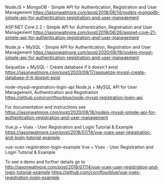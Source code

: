 NodeJS + MongoDB - Simple API for Authentication, Registration and User Management
https://jasonwatmore.com/post/2018/06/14/nodejs-mongodb-simple-api-for-authentication-registration-and-user-management

ASP.NET Core 2.2 - Simple API for Authentication, Registration and User Management
https://jasonwatmore.com/post/2018/06/26/aspnet-core-21-simple-api-for-authentication-registration-and-user-management

Node.js + MySQL - Simple API for Authentication, Registration and User Management
https://jasonwatmore.com/post/2020/08/18/nodejs-mysql-simple-api-for-authentication-registration-and-user-management

Sequelize + MySQL - Create database if it doesn't exist
https://jasonwatmore.com/post/2020/09/17/sequelize-mysql-create-database-if-it-doesnt-exist

node-mysql-registration-login-api
Node.js + MySQL API for User Management, Authentication and Registration
https://github.com/cornflourblue/node-mysql-registration-login-api

For documentation and instructions see https://jasonwatmore.com/post/2020/08/18/nodejs-mysql-simple-api-for-authentication-registration-and-user-management


Vue.js + Vuex - User Registration and Login Tutorial & Example
https://jasonwatmore.com/post/2018/07/14/vue-vuex-user-registration-and-login-tutorial-example


vue-vuex-registration-login-example
Vue + Vuex - User Registration and Login Tutorial & Example

To see a demo and further details go to http://jasonwatmore.com/post/2018/07/14/vue-vuex-user-registration-and-login-tutorial-example
https://github.com/cornflourblue/vue-vuex-registration-login-example

